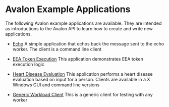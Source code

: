 <!--
Licensed under Creative Commons Attribution 4.0 International License
https://creativecommons.org/licenses/by/4.0/
-->

# Avalon Example Applications

The following Avalon example applications are available.
They are intended as introductions to the Avalon API to learn how to
create and write new applications.

- [Echo](echo)
  A simple application that echos back the message sent to the echo worker.
  The client is a command line client

- [EEA Token Execution](eea_token)
  This application demonstrates EEA token execution logic

- [Heart Disease Evaluation](heart_disease_eval)
  This application performs a heart disease evaluation based on input for
  a person.
  Clients are available in a X Windows GUI and command line versions

- [Generic Workload Client](generic_client)
  This is a generic client for testing with any worker

